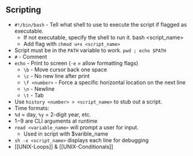 ## Scripting

* `#!/bin/bash` - Tell what shell to use to execute the script if flagged as executable.
    * If not executable, specify the shell to run it. bash <script_name>
    * Add flag with `chmod u+x <script_name>`
* Script must be in the `PATH` variable to work. `pwd ; echo $PATH`
* `#` - Comment
* `echo` - Print to screen (`-e` = allow formatting flags)
    * `\b` - Move cursor back one space
    * `\c` - No new line after print
    * `\f <number>` - Force a specific horizontal location on the next line
    * `\n` - Newline
    * `\t` - Tab
* Use `history <number> > <script_name>` to stub out a script.
* Time formats:
* `%d` = day, `%y` = 2-digit year, etc.
* $1-$9 are CLI arguments at runtime
* `read <variable_name>` will prompt a user for input.
    * Used in script with $varible_name
* `sh -x <script_name>` displays each line for debugging
* [[UNIX-Loops]] & [[UNIX-Conditionals]]
